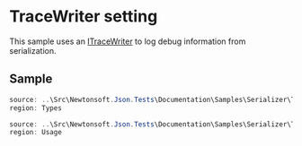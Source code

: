 ﻿# TraceWriter setting

This sample uses an [ITraceWriter](/API/newtonsoft/json/serialization/itracewriter/) to log debug information from serialization.

## Sample

```csharp Types
source: ..\Src\Newtonsoft.Json.Tests\Documentation\Samples\Serializer\TraceWriter.cs
region: Types
```

```csharp Usage
source: ..\Src\Newtonsoft.Json.Tests\Documentation\Samples\Serializer\TraceWriter.cs
region: Usage
```
